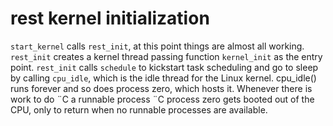 # rest kernel initialization

`start_kernel` calls `rest_init`, at this point things are almost all working. `rest_init` creates a kernel thread passing function `kernel_init` as the entry point. `rest_init` calls `schedule` to kickstart task scheduling and go to sleep by calling `cpu_idle`,  which is the idle thread for the Linux kernel. cpu_idle() runs forever and so does process zero, which hosts it. Whenever there is work to do ¨C a runnable process ¨C process zero gets booted out of the CPU, only to return when no runnable processes are available.

